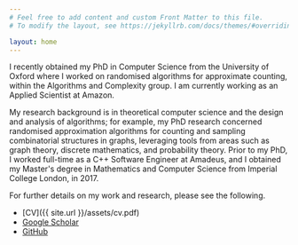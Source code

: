 ```yaml
---
# Feel free to add content and custom Front Matter to this file.
# To modify the layout, see https://jekyllrb.com/docs/themes/#overriding-theme-defaults

layout: home
---
```


I recently obtained my PhD in Computer Science from the University of Oxford where I worked on randomised algorithms for approximate counting, within the Algorithms and Complexity group. I am currently working as an Applied Scientist at Amazon.

My research background is in theoretical computer science and the design and analysis of algorithms; for example, my PhD research concerned randomised approximation algorithms for counting and sampling combinatorial structures in graphs, leveraging tools from areas such as graph theory, discrete mathematics, and probability theory. Prior to my PhD, I worked full-time as a C++ Software Engineer at Amadeus, and I obtained my Master's degree in Mathematics and Computer Science from Imperial College London, in 2017.

For further details on my work and research, please see the following.

- [CV]({{ site.url }}/assets/cv.pdf)
- [Google Scholar](https://scholar.google.com/citations?user=xhKj6rQAAAAJ)
- [GitHub](https://github.com/j-iss)
